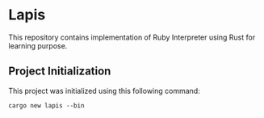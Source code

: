 # Lapis

This repository contains implementation of Ruby Interpreter using Rust for learning purpose.

## Project Initialization

This project was initialized using this following command:

    cargo new lapis --bin
